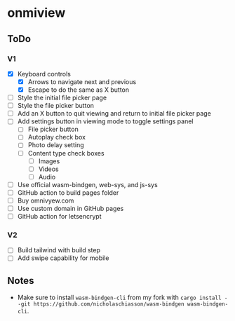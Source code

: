 # onmiview

## ToDo

### V1

- [x] Keyboard controls
	- [x] Arrows to navigate next and previous
	- [x] Escape to do the same as X button
- [ ] Style the initial file picker page
- [ ] Style the file picker button
- [ ] Add an X button to quit viewing and return to initial file picker page
- [ ] Add settings button in viewing mode to toggle settings panel
	- [ ] File picker button
	- [ ] Autoplay check box
	- [ ] Photo delay setting
	- [ ] Content type check boxes
		- [ ] Images
		- [ ] Videos
		- [ ] Audio
- [ ] Use official wasm-bindgen, web-sys, and js-sys
- [ ] GitHub action to build pages folder
- [ ] Buy omnivyew.com
- [ ] Use custom domain in GitHub pages
- [ ] GitHub action for letsencrypt

### V2

- [ ] Build tailwind with build step
- [ ] Add swipe capability for mobile

## Notes

- Make sure to install `wasm-bindgen-cli` from my fork with `cargo install --git https://github.com/nicholaschiasson/wasm-bindgen wasm-bindgen-cli`.
